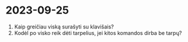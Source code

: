 # 2023-09-25
1. Kaip greičiau viską surašyti su klavišais?
2. Kodėl po visko reik dėti tarpelius, jei kitos komandos dirba be tarpų?
